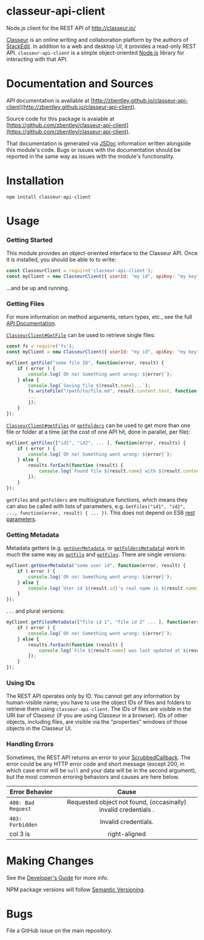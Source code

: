# classeur-api-client

Node.js client for the REST API of http://classeur.io/

[Classeur](http://classeur.io/) is an online writing and collaboration platform by the authors of [StackEdit](https://stackedit.io/). In addition to a web and desktop UI, it provides a read-only REST API. `classeur-api-client` is a simple object-oriented [Node.js](https://nodejs.org) library for interacting with that API.

# Documentation and Sources

API documentation is available at [http://zbentley.github.io/classeur-api-client](http://zbentley.github.io/classeur-api-client).

Source code for this package is avaiable at [https://github.com/zbentley/classeur-api-client](https://github.com/zbentley/classeur-api-client).

That documentation is generated via [JSDoc](http://usejsdoc.org/) information written alongside this module's code. Bugs or issues with the documentation should be reported in the same way as issues with the module's functionality.

# Installation

    npm install classeur-api-client

# Usage

### Getting Started

This module provides an object-oriented interface to the Classeur API. Once it is installed, you should be able to to write:

```JavaScript
const ClasseurClient = require('classeur-api-client');
const myClient = new ClasseurClient({ userId: "my id", apiKey: "my key" });
```

...and be up and running.

### Getting Files

For more information on method arguments, return types, etc., see the full [API Documentation](http://zbentley.github.io/classeur-api-client/versions/latest/index.html#toc7__anchor).

[`ClasseurClient#GetFile`](http://zbentley.github.io/classeur-api-client/versions/latest/module-classeur-api-client-ClasseurClient.html#getFile__anchor) can be used to retrieve single files:

```JavaScript
const fs = require('fs');
const myClient = new ClasseurClient({ userId: "my id", apiKey: "my key" });

myClient.getFile("some file ID", function(error, result) {
	if ( error ) {
		console.log(`Oh no! Something went wrong: ${error}`);
	} else {
		console.log(`Saving file ${result.name}...`);
		fs.writeFile("/path/to/file.md", result.content.text, function(error, result) {
		...
		});
	}
});
```

[`ClasseurClient#getFiles`](http://zbentley.github.io/classeur-api-client/versions/latest/module-classeur-api-client-ClasseurClient.html#getFiles__anchor) or [`getFolders`](http://zbentley.github.io/classeur-api-client/versions/latest/module-classeur-api-client-ClasseurClient.html#getFolders__anchor) can be used to get more than one file or folder at a time (at the cost of one API hit, done in parallel, per file):

```JavaScript
myClient.getFiles(["id1", "id2", ... ], function(error, results) {
	if ( error ) {
		console.log(`Oh no! Something went wrong: ${error}`);
	} else {
		results.forEach(function (result) {
			console.log(`Found file ${result.name} with ${result.content.text}`);
		});
	}
});
```

`getFiles` and `getFolders` are multisignature functions, which means they can also be called with lists of parameters, e.g. `GetFiles("id1", "id2", ..., function(error, result) { ... })`. This does not depend on ES6 [rest parameters](https://nodejs.org/en/docs/es6/#which-features-are-behind-the-es_staging-flag).

### Getting Metadata

Metadata getters (e.g. [`getUserMetadata`](http://zbentley.github.io/classeur-api-client/versions/latest/module-classeur-api-client-ClasseurClient.html#getUserMetadata__anchor), or [`getFoldersMetadata`](http://zbentley.github.io/classeur-api-client/versions/latest/module-classeur-api-client-ClasseurClient.html#getFoldersMetadata2__anchor)) work in much the same way as [`getFile`](http://zbentley.github.io/classeur-api-client/versions/latest/module-classeur-api-client-ClasseurClient.html#getFile__anchor) and [`getFiles`](http://zbentley.github.io/classeur-api-client/versions/latest/module-classeur-api-client-ClasseurClient.html#getFiles__anchor). There are single versions:

```JavaScript
myClient.getUserMetadata("some user id", function(error, result) {
	if ( error ) {
		console.log(`Oh no! Something went wrong: ${error}`);
	} else {
		console.log(`User id ${result.id}'s real name is ${result.name}`);
	}
});
```
. . . and plural versions:

```JavaScript
myClient.getFilesMetadata(["file id 1", "file id 2" ... ], function(error, result) {
	if ( error ) {
		console.log(`Oh no! Something went wrong: ${error}`);
	} else {
		results.forEach(function (result) {
			console.log(`File ${result.name} was last updated at ${result.updated}`);
		});
	}
});
```

### Using IDs

The REST API operates only by ID. You cannot get any information by human-visible name; you have to use the object IDs of files and folders to retrieve them using `classeur-api-client`. The IDs of files are visible in the URI bar of Classeur (if you are using Classeur in a browser). IDs of other objects, including files, are visible via the "properties" windows of those objects in the Classeur UI.

### Handling Errors

Sometimes, the REST API returns an error to your [ScrubbedCallback](http://zbentley.github.io/classeur-api-client/versions/latest/module-classeur-api-client.html#-static-ScrubbedCallback__anchor). The error could be any HTTP error code and short message (except 200, in which case error will be `null` and your data will be in the second argument), but the most common erroring behaviors and causes are here below.

| Error Behavior   |      Cause      |
|----------|:-------------:|
| `400: Bad Request` |  Requested object not found, (occasinally) invalid credentials . |
| `403: Forbidden` |    Invalid credentials.   |
| col 3 is | right-aligned | 

# Making Changes

See the [Developer's Guide](https://github.com/zbentley/classeur-api-client/blob/master/doc/DeveloperGuide.md) for more info.

NPM package versions will follow [Semantic Versioning](http://semver.org/).

# Bugs

File a GitHub issue on the main repository.